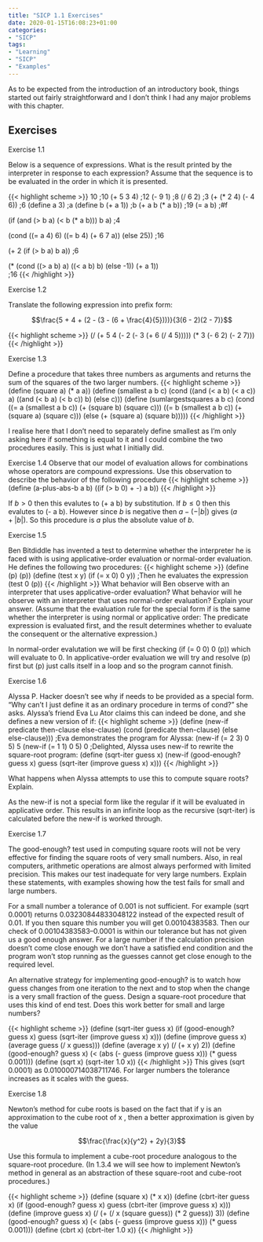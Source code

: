 ```yaml
---
title: "SICP 1.1 Exercises"
date: 2020-01-15T16:08:23+01:00
categories:
- "SICP"
tags:
- "Learning"
- "SICP"
- "Examples"
---
```

As to be expected from the introduction of an introductory book, things started out fairly straightforward and I don’t think I had any major problems with this chapter.

Exercises
-------------------------
Exercise 1.1

Below is a sequence of expressions. What is the result printed by the interpreter in response to each expression? Assume that the sequence is to be evaluated in the order in which it is presented.

{{< highlight scheme >}}
10 ;10
(+ 5 3 4) ;12
(- 9 1) ;8
(/ 6 2) ;3
(+ (* 2 4) (- 4 6)) ;6
(define a 3) ;a
(define b (+ a 1)) ;b
(+ a b (* a b)) ;19
(= a b) ;#f

(if (and (> b a) (< b (* a b))) 
    b
    a)
;4

(cond ((= a 4) 6) 
      ((= b 4) (+ 6 7 a))
      (else 25))
;16

(+ 2 (if (> b a) b a)) 
;6

(* (cond ((> a b) a) 
         ((< a b) b)
         (else -1))
   (+ a 1))		
;16
{{< /highlight >}}



Exercise 1.2

Translate the following expression into prefix form:

$$\frac{5 + 4 + (2 - (3 - (6 + \frac{4}{5})))}{3(6 - 2)(2 - 7)}$$

{{< highlight scheme >}}
(/ (+ 5 4 (- 2 (- 3 (+ 6 (/ 4 5))))) 
   (* 3 (- 6 2) (- 2 7)))
{{< /highlight >}}


Exercise 1.3

Define a procedure that takes three numbers as arguments and returns the sum of the squares of the two larger numbers.
{{< highlight scheme >}}
(define (square a) (* a a))
(define (smallest a b c)
        (cond ((and (< a b) (< a c)) a)
              ((and (< b a) (< b c)) b)
              (else c)))
(define (sumlargestsquares a b c)
        (cond ((= a (smallest a b c)) (+ (square b) (square c)))
              ((= b (smallest a b c)) (+ (square a) (square c)))
              (else (+ (square a) (square b)))))
{{< /highlight >}}

I realise here that I don’t need to separately define smallest as I’m only asking here if something is equal to it and I could combine the two procedures easily. This is just what I initially did.


Exercise 1.4
Observe that our model of evaluation allows for combinations whose operators are compound expressions. Use this observation to describe the behavior of the following procedure
{{< highlight scheme >}}
(define (a-plus-abs-b a b)
  ((if (> b 0) + -) a b))
{{< /highlight >}}

If $b > 0$ then this evalutes to (+ a b) by substitution. 
If $b ≤ 0$ then this evalutes to (- a b). However since $b$ is negative then $a - (-\lvert b \rvert)$ gives $(a + \lvert b \rvert)$. So this procedure is $a$ plus the absolute value of $b$.



Exercise 1.5

Ben Bitdiddle has invented a test to determine whether the interpreter he is faced with is using applicative-order evaluation or normal-order evaluation. He defines the following two procedures:
{{< highlight scheme >}}
(define (p) (p))
(define (test x y) 
  (if (= x 0) 
      0 
      y))
;Then he evaluates the expression 
(test 0 (p))
{{< /highlight >}}
What behavior will Ben observe with an interpreter that uses applicative-order evaluation? What behavior will he observe with an interpreter that uses normal-order evaluation? Explain your answer. (Assume that the evaluation rule for the special form if is the same whether the interpreter is using normal or applicative order: The predicate expression is evaluated first, and the result determines whether to evaluate the consequent or the alternative expression.)

In normal-order evalutation we will be first checking (if (= 0 0) 0 (p)) which will evaluate to 0. In applicative-order evaluation we will try and resolve (p) first but (p) just calls itself in a loop and so the program cannot finish.


Exercise 1.6

Alyssa P. Hacker doesn’t see why if needs to be provided as a special form. “Why can’t I just define it as an ordinary procedure in terms of cond?” she asks. Alyssa’s friend Eva Lu Ator claims this can indeed be done, and she defines a new version of if:
{{< highlight scheme >}}
(define (new-if predicate 
                then-clause 
                else-clause)
  (cond (predicate then-clause)
        (else else-clause)))
;Eva demonstrates the program for Alyssa:
(new-if (= 2 3) 0 5)
5
(new-if (= 1 1) 0 5)
0
;Delighted, Alyssa uses new-if to rewrite the square-root program:
(define (sqrt-iter guess x)
  (new-if (good-enough? guess x)
          guess
          (sqrt-iter (improve guess x) x)))
{{< /highlight >}}

What happens when Alyssa attempts to use this to compute square roots? Explain.

As the new-if is not a special form like the regular if it will be evaluated in applicative order. This results in an infinite loop as the recursive (sqrt-iter) is calculated before the new-if is worked through.


Exercise 1.7 

The good-enough? test used in computing square roots will not be very effective for finding the square roots of very small numbers. Also, in real computers, arithmetic operations are almost always performed with limited precision. This makes our test inadequate for very large numbers. Explain these statements, with examples showing how the test fails for small and large numbers.

For a small number a tolerance of 0.001 is not sufficient. For example (sqrt 0.0001) returns 0.03230844833048122 instead of the expected result of 0.01. If you then square this number you will get 0.00104383583. Then our check of 0.00104383583–0.0001 is within our tolerance but has not given us a good enough answer. For a large number if the calculation precision doesn’t come close enough we don’t have a satisfied end condition and the program won’t stop running as the guesses cannot get close enough to the required level.

An alternative strategy for implementing good-enough? is to watch how guess changes from one iteration to the next and to stop when the change is a very small fraction of the guess. Design a square-root procedure that uses this kind of end test. Does this work better for small and large numbers?

{{< highlight scheme >}}
(define (sqrt-iter guess x)
  (if (good-enough? guess x)
      guess
      (sqrt-iter (improve guess x) x)))
(define (improve guess x)
  (average guess (/ x guess)))
(define (average x y) 
  (/ (+ x y) 2))
(define (good-enough? guess x)
  (< (abs (- guess (improve guess x))) (* guess 0.001)))
(define (sqrt x)
  (sqrt-iter 1.0 x))
{{< /highlight >}}
This gives (sqrt 0.0001) as 0.010000714038711746. For larger numbers the tolerance increases as it scales with the guess.


Exercise 1.8

Newton’s method for cube roots is based on the fact that if y is an approximation to the cube root of x , then a better approximation is given by the value

$$\frac{\frac{x}{y^2} + 2y}{3}$$

Use this formula to implement a cube-root procedure analogous to the square-root procedure. (In 1.3.4 we will see how to implement Newton’s method in general as an abstraction of these square-root and cube-root procedures.)

{{< highlight scheme >}}
(define (square x) (* x x))
(define (cbrt-iter guess x)
  (if (good-enough? guess x)
      guess
      (cbrt-iter (improve guess x) x)))
(define (improve guess x)
  (/ (+ (/ x (square guess)) (* 2 guess)) 3))
(define (good-enough? guess x)
  (< (abs (- guess (improve guess x))) (* guess 0.001)))
(define (cbrt x)
  (cbrt-iter 1.0 x))
{{< /highlight >}}
